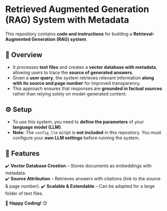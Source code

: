 # **Retrieved Augmented Generation (RAG) System with Metadata**

This repository contains **code and instructions** for building a **Retrieval-Augmented Generation (RAG) system**.

## **📌 Overview**
- It processes **text files** and creates a **vector database with metadata**, allowing users to trace the **source of generated answers**.
- Given a **user query**, the system retrieves relevant information **along with its source and page number** for improved transparency.
- This approach ensures that responses are **grounded in factual sources** rather than relying solely on model-generated content.

## **⚙️ Setup**
- To use this system, you need to **define the parameters** of your **language model (LLM)**.
- **Note:** The `config_llm` script is **not included** in this repository. You must configure your **own LLM settings** before running the system.

## **📖 Features**
✔️ **Vector Database Creation** – Stores documents as embeddings with metadata.  
✔️ **Source Attribution** – Retrieves answers with citations (link to the source & page number). 
✔️ **Scalable & Extendable** – Can be adapted for a large folder of text files.  



🚀 **Happy Coding!** 😊
